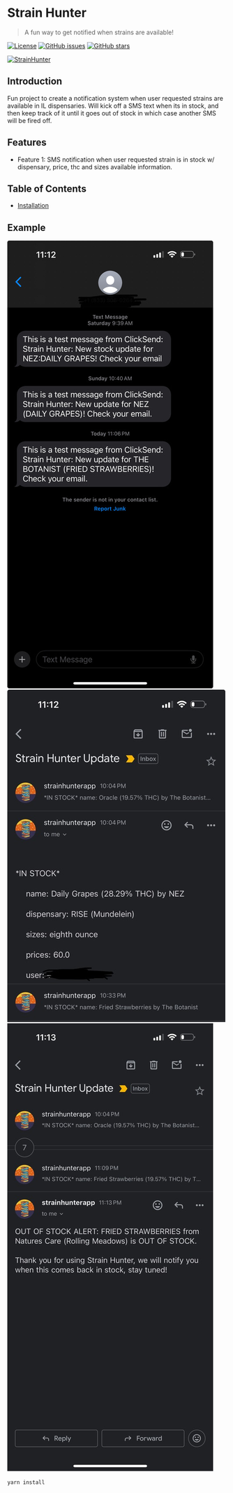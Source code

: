 # Strain Hunter

> A fun way to get notified when strains are available!

[![License](https://img.shields.io/badge/license-MIT-green.svg)](LICENSE) [![GitHub issues](https://img.shields.io/github/issues/yourusername/yourrepository.svg)](https://github.com/yourusername/yourrepository/issues) [![GitHub stars](https://img.shields.io/github/stars/yourusername/yourrepository.svg)](https://github.com/yourusername/yourrepository/stargazers)

[![StrainHunter](https://www.cannabisbarcelona.com/wp-content/uploads/2017/02/IMG_1326.jpg)](https://strainhunter.io)

## Introduction

Fun project to create a notification system when user requested strains are available in IL dispensaries. Will kick off a SMS text when its in stock, and then keep track of it until it goes out of stock in which case another SMS will be fired off.

## Features

- Feature 1: SMS notification when user requested strain is in stock w/ dispensary, price, thc and sizes available information.

## Table of Contents

- [Installation](#installation)

## Example
![SMS Example](/strain_hunter_sms_500.jpg?raw=true "SMS Example")
![Email In Stock Example](/strain_hunter_email_in_stock_500.jpg?raw=true "Email In Stock Example")
![Email Out Of Stock Example](/strain_hunter_email_out_of_stock_500.jpg?raw=true "Email Out Of Stock Example")

```bash
yarn install
